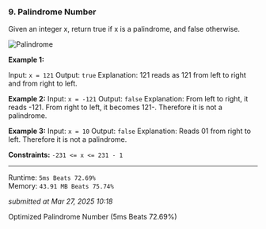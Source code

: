 ### 9. Palindrome Number

Given an integer x, return true if x is a palindrome, and false otherwise.

![Palindrome]()

**Example 1:**

Input: `x = 121`
Output: `true`
Explanation: 121 reads as 121 from left to right and from right to left.

**Example 2:**
Input: `x = -121`
Output: `false`
Explanation: From left to right, it reads -121. From right to left, it becomes 121-. Therefore it is not a palindrome.

**Example 3:**
Input: `x = 10`
Output: `false`
Explanation: Reads 01 from right to left. Therefore it is not a palindrome.


**Constraints:**
`-231 <= x <= 231 - 1`

---
Runtime: `5ms Beats 72.69%`   
Memory: `43.91 MB Beats 75.74%`

*submitted at Mar 27, 2025 10:18*



Optimized Palindrome Number (5ms Beats 72.69%)
